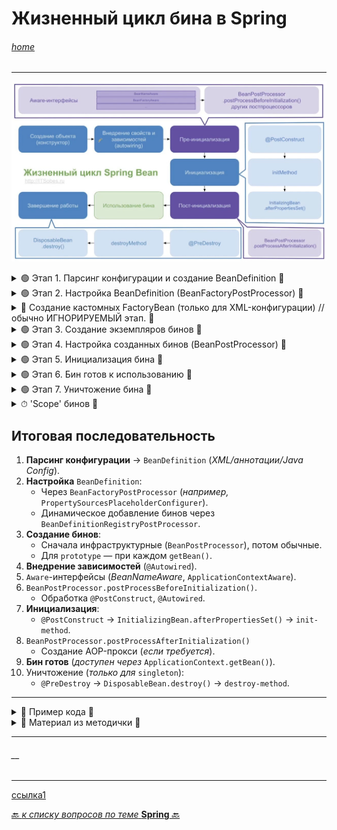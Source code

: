 # Жизненный цикл бина в Spring 

###### [_home_](https://habr.com/ru/articles/893614/)

---

![Жизненный цикл бина](/ITM/ITM06_Spring/imgs/2025-04-17_23-25-36.png)

<details>
        <summary>🟢 Этап 1. Парсинг конфигурации и создание BeanDefinition 🔽</summary>

---
Перед созданием бинов Spring загружает их метаданные в виде `BeanDefinition`.  

### Способы конфигурации:
* **XML**: `ClassPathXmlApplicationContext("context.xml")`


* **Аннотации**:
  * **Сканирование пакетов**: `AnnotationConfigApplicationContext("package.name")`
  
  * '**JavaConfig**': Указание `@Configuration`-**классов** (_или массива классов_): 
`@Configuration`, `@Bean`, `@Component`, `AnnotationConfigApplicationContext(JavaConfig.class)`
  
  * **Groovy конфигурация**: `GenericGroovyApplicationContext("context.groovy")`


### Как это работает:
* Для аннотаций Spring использует два `private final` поля 
(_мы их увидим, если заглянем внутрь `AnnotationConfigApplicationContext`_):
  * `ClassPathBeanDefinitionScanner` — сканирует пакеты на наличие `@Component` (_или её алиаса_).
    > Найденные классы _парсируются_ и для них создаются `BeanDefinition`.  
    Чтобы было запущено сканирование, в конфигурации должен быть указан пакет 
    для сканирования `@ComponentScan({"package.name"})`
  * `AnnotatedBeanDefinitionReader` — обрабатывает `@Configuration`-классы и `@Bean`-методы.
    > `AnnotatedBeanDefinitionReader` работает в несколько этапов: 
    > 1. **Первый этап** — это регистрация всех `@Configuration` для дальнейшего парсирования.  
     Если в конфигурации используются `Conditional`, то будут зарегистрированы 
     только те конфигурации, для которых `Condition` вернет `true`.  
    > `BeanDefinition` — это специальный интерфейс, через который можно получить доступ к метаданным будущего бина. 
     В зависимости от того, какая у вас конфигурация, будет использоваться  
     тот или иной механизм парсирования конфигурации.
    > >
    > 2. **Второй этап** — это регистрация `BeanDefinitionRegistryPostProcessor`, который при помощи 
     класса `ConfigurationClassPostProcessor` парсирует `JavaConfig` и создает `BeanDefinition`.
    > >

**`BeanDefinition`** — это набор метаданных будущего бина, макет, 
по которому нужно будет создавать бин в случае необходимости.  
То есть для каждого бина создается свой объект `BeanDefinition`, 
в котором хранится описание того, как создавать и управлять этим конкретным бином.  
Проще говоря, **сколько бинов** в программе - **столько и объектов** `BeanDefinition`, их описывающих. 
> **Сюда входит**: 
> * из какого **класса** бин надо создать, **scope**, 
> * установлена ли **ленивая** инициализация, 
> * нужно ли перед данным бином инициализировать **другой**, `init` и `destroy` методы, 
> * зависимости.  
> 
> Все полученные `BeanDefinition`’ы складываются в `ConcurrentHashMap`, в которой  
> **ключём** является `имя` бина, а **объект** - сам `BeanDefinition`. 
> 
> При старте приложения, в `IoC` контейнер попадут бины, которые имеют **`scope Singleton`** 
> (_устанавливается по-умолчанию_), остальные же создаются **тогда, когда они нужны**.

* **Результат**: `ConcurrentHashMap<String, BeanDefinition>`, 
где **ключ** — _имя_ бина, **значение** — его _метаданные_.

> Контейнер анализирует классы, находит бины и создает `BeanDefinition`.

### Что хранится в `BeanDefinition`:
* **Класс** бина, 
* **scope** (`singleton`, `prototype` _и др._), 
* **Флаги**: (ленивая инициализация `lazy-init`, режим автопривязки `autowire-mode` и т.д.)
* **зависимости**, 
* `init`/`destroy`-методы.

---
</details>


<details>
        <summary>🟢 Этап 2. Настройка BeanDefinition (BeanFactoryPostProcessor) 🔽</summary>

---
Есть возможность повлиять на бины **до** их создания, иначе говоря мы имеем доступ к _метаданным класса_.  

⚠️ Для этого существует специальный интерфейс **BeanFactoryPostProcessor**, реализовав который, 
мы получаем доступ к созданным `BeanDefinition` и можем их **изменять**.

В нем единственный метод -  
`postProcessBeanFactory` принимает параметром `ConfigurableListableBeanFactory`.  
Данная фабрика содержит много полезных методов, в том числе `getBeanDefinitionNames`, 
через который мы можем получить все `BeanDefinitionNames`, а уже потом по конкретному имени 
получить `BeanDefinition` для дальнейшей обработки метаданных.

> Разберем одну из родных реализаций интерфейса `BeanFactoryPostProcessor`.  
> 
> Обычно, настройки подключения к базе данных выносятся в отдельный `property` файл, потом при помощи 
`PropertySourcesPlaceholderConfigurer` они загружаются и делается `inject` этих значений в нужное поле. 
> 
> Так как `inject` делается **по ключу**, то до создания экземпляра бина 
нужно заменить этот ключ на само значение из `property` файла.  
Эта замена происходит в классе, который реализует интерфейс `BeanFactoryPostProcessor`.  
Название этого класса — `PropertySourcesPlaceholderConfigurer`.  
Он должен быть объявлен как `static`.
> 

### Пример 1 - `PropertySourcesPlaceholderConfigurer`:

```java
@Bean
public static PropertySourcesPlaceholderConfigurer configurer() {
    return new PropertySourcesPlaceholderConfigurer();
}
```

### Пример 2 - `BeanFactoryPostProcessor`:

```java
@Component
public class CustomBeanFactoryPostProcessor implements BeanFactoryPostProcessor {
    @Override
    public void postProcessBeanFactory(ConfigurableListableBeanFactory beanFactory) {
        BeanDefinition bd = beanFactory.getBeanDefinition("myBean");
        bd.setScope("prototype"); // Меняем scope на лету
    }
}
```

### Стандартные реализации:
* `PropertySourcesPlaceholderConfigurer` — подставляет значения из `.properties`-файлов в `@Value`.

---
</details>



<details>
        <summary>🛑 Создание кастомных FactoryBean (только для XML-конфигурации) // обычно ИГНОРИРУЕМЫЙ этап. 🔽</summary>

---
`FactoryBean` — это `generic` интерфейс, которому можно делегировать процесс **создания** бинов типа.  
В те времена, когда конфигурация была исключительно в _xml_, разработчикам был необходим механизм, 
с помощью которого они бы могли управлять процессом **создания** бинов.  
Именно для этого и был сделан этот интерфейс.

### Пример:

Создадим фабрику которая будет отвечать за создание всех бинов типа — _Color_.

```java
public class ColorFactory implements FactoryBean<Color> {
    @Override
    public Color getObject() throws Exception {
        Random random = new Random();
        Color color = new Color(random.nextInt(255), random.nextInt(255), random.nextInt(255));
        return color;
    }

    @Override 
    public Class<?> getObjectType() {
        return Color.class;
    }

    @Override
    public boolean isSingleton() {
        return false;
    }
}
``` 

Теперь создание бина типа `Color.class` будет делегироваться `ColorFactory`, 
у которого при каждом создании нового бина будет вызываться метод `getObject`.
Для тех кто пользуется `JavaConfig`, этот интерфейс будет **абсолютно бесполезен**.

---
</details>


<details>
        <summary>🟢 Этап 3. Создание экземпляров бинов 🔽</summary>

---
Spring создаёт бины на основе `BeanDefinition` в **несколько** этапов:

### 3.1. Создание инфраструктурных бинов
Сначала создаются все **`BeanPostProcessor`** (_например, для обработки `@Autowired`_).
> т.е. Сначала `BeanFactory` из коллекции `Map` с объектами `BeanDefinition` достаёт те из них, 
> из которых создаёт все `BeanPostProcessor`-ы (_Инфраструктурные бины_), необходимые **для настройки обычных бинов**. 
> 
> Создаются **экземпляры** этих бинов через `BeanFactory` на основе ранее созданных `BeanDefinition`.
> 
> > * Количество `BeanPostProcessor`-ов в _Spring_ варьируется **от 2–3** в **минимальной** конфигурации 
> > **до 20+** в сложных _Spring Boot_-приложениях (_с Security, Actuator, кастомизацией_).  
> > * Основные процессоры связаны с аннотациями (`@Autowired`, `@Resource`), AOP, JPA, MVC и автоконфигурацией.  
> > * Точное число зависит от модулей, автоконфигурации и пользовательских процессоров.
> > * Чтобы узнать количество, используйте `getBeanNamesForType(BeanPostProcessor.class)` или дебаг-логи.
> > 

### 3.2. Создание обычных бинов

![Создание обычных бинов](/ITM/ITM06_Spring/imgs/2025-04-17_23-23-14.png)

> Созданием **экземпляров бинов** занимается `BeanFactory` на основе ранее созданных `BeanDefinition`, т.е.  
> **из `Map<BeanName, BeanDefinition>` получаем `Map<BeanName, Bean>`**.  
> Создание бинов может делегироваться кастомным `FactoryBean`. _О их создании читай выше_.

* Для `singleton`: Бины создаются при **старте контекста**.


* Для `prototype`: При **каждом вызове** `getBean()`.


* Через `FactoryBean` (для _XML_), см. пример ниже:

```java
public class ColorFactory implements FactoryBean<Color> {
    @Override
    public Color getObject() {
        return new Color(random.nextInt(255), random.nextInt(255), random.nextInt(255));
    }
}
```

---
</details>



<details>
        <summary>🟢 Этап 4. Настройка созданных бинов (BeanPostProcessor) 🔽</summary>

---
После создания бина Spring применяет до-настройку/ пост-обработку:

### 4.1. `Aware`-интерфейсы _(устаревший подход)_
Если бин реализует `Aware`-интерфейсы, Spring передаёт ему контекстные объекты:

* `BeanNameAware` — имя бина.


* `ApplicationContextAware` — доступ к контексту.

> `Aware-интерфейсы` - Специальные интерфейсы, которые позволяют бину получить доступ к важным компонентам Spring.  
> Используются для интеграции бинов с инфраструктурой Spring (_контейнером, окружением и т.д._)
> > **Примеры:**
> > * **ApplicationContextAware**: предоставляет доступ к `ApplicationContext`.
> > * **BeanNameAware**: позволяет бину узнать своё имя в контейнере.
> > * **EnvironmentAware**: даёт доступ к конфигурации окружения (`Environment`).
> > * **ResourceLoaderAware**: предоставляет доступ к загрузчику ресурсов.
> 
> > **Как работают:** 
> > * Бин реализует интерфейс (_например, `ApplicationContextAware`_).
> > * Spring видит, что бин реализует `Aware-интерфейс`.
> > * **До инициализации (`@PostConstruct`)** Spring автоматически вызывает соответствующий **set**-метод.
> > * Бин получает нужный объект и может его использовать
> > 
> **Важно!**
> * **Альтернатива** — инъекция через `@Autowired` (_предпочтительнее в современном коде_).
> * **Исключение** — `BeanNameAware`, так как имя бина нельзя внедрить через `@Autowired`.
> 
> **Лучше использовать `@Autowired`:**
> ```java
> @Component
> public class MyService {
>     @Autowired 
>     private ApplicationContext context; // Вместо ApplicationContextAware
> }
> ```
> 

### 4.2. `BeanPostProcessor`
* `postProcessBeforeInitialization()`: Вызывается **до** инициализации.

  * Обрабатывает `@PostConstruct`, `@Autowired`.

* `postProcessAfterInitialization()`: Вызывается **после** инициализации.

  * Создаёт **AOP**-прокси (_для_ `@Transactional`, `@Cacheable`).

> Интерфейс `BeanPostProcessor` позволяет вклиниться в процесс настройки 
> наших бинов до того, как они попадут в контейнер.  
> `ApplicationContext` автоматически обнаруживает **любые** бины с реализацией `BeanPostProcessor` 
> и помечает их как “`post-processors`” для того, чтобы создать их определенным способом.  
> Например, в _Spring_ есть реализации `BeanPostProcessor`-ов, 
> которые обрабатывают аннотации `@Autowired`, `@Inject`, `@Value` и `@Resource`. 
> Всего в _Spring Framework_ существует **11** стандартных `BeanPostProcessor`, 
> которые выполняют различные задачи при создании и настройке бинов. 
> > Как проверить список **всех** `BeanPostProcessor`?
> > ```java
> > @Autowired
> > private List<BeanPostProcessor> postProcessors;
> >
> > @PostConstruct
> > public void printPostProcessors() {
> >     postProcessors.forEach(pp -> System.out.println(pp.getClass().getName()));
> > }
> > ```
> Интерфейс несет в себе два метода: 
> 1. `default Object postProcessBeforeInitialization(Object bean, String beanName) throws BeansException` и 
> 2. `default Object postProcessAfterInitialization(Object bean, String beanName) throws BeansException`.  
> 
> У обоих методов параметры **абсолютно одинаковые**. 
> Разница только в **порядке их вызова**.  
> Первый вызывается **до** `init`-метода, второй - **после**.  
> 
> Как правило, `BeanPostProcessor`-ы, которые заполняют бины через маркерные интерфейсы или тому подобное, 
> реализовывают метод `postProcessBeforeInitialization (Object bean, String beanName)`,  
> тогда как `BeanPostProcessor`-ы, которые **оборачивают бины в прокси**, 
> обычно реализуют `postProcessAfterInitialization (Object bean, String beanName)`.

> **Хронология событий**:
> 
> 1. Сначала сработает метод `postProcessBeforeInitialization()` всех имеющихся `BeanPostProcessor`-ов.
> 2. Затем, при наличии, будет вызван метод, аннотированный `@PostConstruct`.
> 3. Если бин имплементирует `InitializingBean`, 
> то _Spring_ вызовет метод `afterPropertiesSet()` - **не рекомендуется** к использованию как устаревший.
> 4. При наличии, будет вызван метод, указанный в параметре `initMethod` аннотации `@Bean`.
> 5. В конце бины пройдут через `postProcessAfterInitialization (Object bean, String beanName)`. 
> **Именно на данном этапе создаются прокси стандартными `BeanPostProcessor`-ами**. 
> Затем отработают наши кастомные `BeanPostProcessor`-ы и применят нашу логику к прокси-объектам. 
> После чего все бины окажутся в контейнере, который будет обязательно обновлен методом **`refresh()`**.
> 6. Но даже после этого **мы можем донастроить** наши бины `ApplicationListener`-ами.
> 7. Теперь всё.

---
</details>



<details>
        <summary>🟢 Этап 5. Инициализация бина 🔽</summary>

---
### Порядок вызовов:

1. `@PostConstruct` (_JSR-250, рекомендуется_).


2. `InitializingBean.afterPropertiesSet()` (_устаревший способ_).


3. **Пользовательский** `init-method` (_указанный в `@Bean(initMethod = "...")` или XML_).

### Пример:
```java
@Component
public class MyBean {
    @PostConstruct
    public void init() {
        System.out.println("5.1. @PostConstruct");
    }
}
```

> **Аннотация `PostConstruct`**
> _Spring_ вызывает методы, аннотированные `@PostConstruct`, **только 1 раз**, 
> сразу **после инициализации** свойств компонента. За данную аннотацию отвечает один из `BeanPostProcessorов`.
> 
> Метод, аннотированный `@PostConstruct`, может иметь **любой уровень доступа**, 
> может иметь **любой тип возвращаемого значения** (_хотя тип возвращаемого значения игнорируется Spring-ом_), 
> метод **не должен принимать аргументы**.  
> Он также может быть статическим, но преимуществ такого использования метода **нет**, 
> т.к. доступ у него будет только к статическим полям/методам бина, и в таком случае смысл 
> его использования для настройки бина пропадает.
> 
>Одним из примеров использования `@PostConstruct` является заполнение базы данных.  
> Например, во время разработки нам может потребоваться создать пользователей по умолчанию.
> 


> **Аннотация `PreDestroy`**
> Метод, аннотированный `@PreDestroy`, запускается **только один раз**, 
> непосредственно перед тем, как _Spring_ **удаляет** наш компонент из контекста приложения.
> 
> `@PreDestroy` **не работает для** `prototype`-бинов, т.к. _Spring_ не управляет их жизненным циклом.
> 
> Как и в случае с `@PostConstruct`, методы, аннотированные `@PreDestroy`, 
> могут иметь **любой уровень доступа**, но **не могут быть статическими**. 
> 
> Целью этого метода может быть - освобождение ресурсов или выполнение 
> любых других задач очистки до уничтожения бина, _например, закрытие соединения с базой данных_.

> Класс, имплементирующий `BeanPostProcessor`, **обязательно** должен быть бином, 
> поэтому мы его помечаем аннотацией `@Component`.
> 
> `SCOPE_SINGLETON` — инициализация произойдет один раз на этапе поднятия контекста.  
> `SCOPE_PROTOTYPE` — инициализация будет выполняться каждый раз по запросу. 
> 
> Причем во втором случае ваш бин будет проходить через **все** `BeanPostProcessor`-ы, 
> что может значительно ударить по производительности.
> 

---
</details>



<details>
        <summary>🟢 Этап 6. Бин готов к использованию 🔽</summary>

---
После всех этапов бин попадает в контекст и **доступен** через:

```java
ApplicationContext.getBean("myBean");
```

---
</details>



<details>
        <summary>🟢 Этап 7. Уничтожение бина 🔽</summary>

---
При **закрытии контекста** (`context.close()`) вызываются:

1. `@PreDestroy` (_JSR-250_).


2. `DisposableBean.destroy()` (_устаревший способ_).


3. Пользовательский `destroy-method` (_аналогично `init-method`_).

### Пример:

```java
@Component
public class MyBean {
    @PreDestroy
    public void cleanup() {
        System.out.println("7.1. @PreDestroy");
    }
}
```

---
</details>



<details>
        <summary>⏱ 'Scope' бинов 🔽</summary>

---
| Scope            | 	Описание                                                          |
|:-----------------|:-------------------------------------------------------------------|
| `singleton`      | 	Один бин на весь контекст (_по умолчанию_).                       |
| `prototype`      | 	Новый экземпляр при каждом `getBean()`.                           |
| `request`        | 	Новый бин для каждого HTTP-запроса (_только для веб-приложений_). |
| `session`        | 	Бин живёт пока активна HTTP-сессия.                               |
| `global-session` | 	Аналог `session` для портлетов.                                   |

---
</details>

## Итоговая последовательность

1. **Парсинг конфигурации** → `BeanDefinition` (_XML/аннотации/Java Config_).
2. **Настройка** `BeanDefinition`:
   * Через `BeanFactoryPostProcessor` (_например,_ `PropertySourcesPlaceholderConfigurer`).
   * Динамическое добавление бинов через `BeanDefinitionRegistryPostProcessor`.
3. **Создание бинов**:
   * Сначала инфраструктурные (`BeanPostProcessor`), потом обычные.
   * Для `prototype` — при каждом `getBean()`.
4. **Внедрение зависимостей** (`@Autowired`).
5. `Aware`-интерфейсы (_BeanNameAware_, `ApplicationContextAware`).
6. `BeanPostProcessor.postProcessBeforeInitialization()`.
   * Обработка `@PostConstruct`, `@Autowired`.
7. **Инициализация**:
   * `@PostConstruct` → `InitializingBean.afterPropertiesSet()` → `init-method`.
8. `BeanPostProcessor.postProcessAfterInitialization()`
   * Создание AOP-прокси (_если требуется_).
9. **Бин готов**  (_доступен через_ `ApplicationContext.getBean()`).
10. Уничтожение (_только для_ `singleton`):
    * `@PreDestroy` → `DisposableBean.destroy()` → `destroy-method`.

---

<details>
        <summary>📌 Пример кода 🔽</summary>

---
### 📌 Полный пример жизненного цикла бина в Spring с комментариями и выводом

```java
import org.springframework.beans.BeansException;
import org.springframework.beans.factory.*;
import org.springframework.context.ApplicationContext;
import org.springframework.context.ApplicationContextAware;
import org.springframework.context.annotation.AnnotationConfigApplicationContext;
import org.springframework.context.annotation.Bean;
import org.springframework.context.annotation.Configuration;
import org.springframework.core.annotation.Order;
import org.springframework.stereotype.Component;

import javax.annotation.PostConstruct;
import javax.annotation.PreDestroy;

/**
 * Демонстрация полного жизненного цикла бина в Spring.
 * Включает все ключевые этапы: от создания до уничтожения.
 */
@Configuration
public class FullLifecycleDemo {

    public static void main(String[] args) {
        // Создаем контекст (этап парсинга конфигурации)
        AnnotationConfigApplicationContext context = new AnnotationConfigApplicationContext();
        context.register(FullLifecycleDemo.class);

        // Регистрируем кастомный BeanPostProcessor
        context.registerBean("customProcessor", CustomBeanPostProcessor.class);

        // Обновляем контекст (запускает создание бинов)
        context.refresh();

        // Получаем бин (этап использования)
        DemoBean bean = context.getBean(DemoBean.class);
        System.out.println("Бин готов к использованию: " + bean);

        // Закрываем контекст (этап уничтожения)
        context.close();
    }

    @Bean
    public DemoBean demoBean() {
        return new DemoBean();
    }

    @Bean
    public DependencyBean dependency() {
        return new DependencyBean();
    }
}

/**
 * Основной бин, реализующий ключевые интерфейсы жизненного цикла.
 */
@Component
class DemoBean implements BeanNameAware, BeanFactoryAware,
        ApplicationContextAware, InitializingBean, DisposableBean {

    private String name;

    public DemoBean() {
        System.out.println("1. Вызов конструктора (Instantiation)");
    }

    @Autowired
    public void setDependency(DependencyBean dependency) {
        System.out.println("2. Внедрение зависимости (Dependency Injection)");
    }

    @Override
    public void setBeanName(String name) {
        this.name = name;
        System.out.println("3. BeanNameAware: имя бина - " + name);
    }

    @Override
    public void setBeanFactory(BeanFactory beanFactory) throws BeansException {
        System.out.println("3. BeanFactoryAware: фабрика бинов установлена");
    }

    @Override
    public void setApplicationContext(ApplicationContext applicationContext) throws BeansException {
        System.out.println("3. ApplicationContextAware: контекст установлен");
    }

    @PostConstruct
    public void postConstruct() {
        System.out.println("5. @PostConstruct метод вызван");
    }

    @Override
    public void afterPropertiesSet() {
        System.out.println("5. InitializingBean.afterPropertiesSet() вызван");
    }

    public void customInit() {
        System.out.println("5. Пользовательский init-method");
    }

    @PreDestroy
    public void preDestroy() {
        System.out.println("7. @PreDestroy метод вызван");
    }

    @Override
    public void destroy() {
        System.out.println("7. DisposableBean.destroy() вызван");
    }

    public void customDestroy() {
        System.out.println("7. Пользовательский destroy-method");
    }
}

/**
 * Зависимый бин для демонстрации DI
 */
@Component
class DependencyBean {
    public DependencyBean() {
        System.out.println("1. Создание DependencyBean");
    }
}

/**
 * Кастомный BeanPostProcessor с логированием
 */
@Component
@Order(Ordered.HIGHEST_PRECEDENCE)
class CustomBeanPostProcessor implements BeanPostProcessor {

    @Override
    public Object postProcessBeforeInitialization(Object bean, String beanName) {
        if (bean instanceof DemoBean) {
            System.out.println("4. BeanPostProcessor.postProcessBeforeInitialization() для " + beanName);
        }
        return bean;
    }

    @Override
    public Object postProcessAfterInitialization(Object bean, String beanName) {
        if (bean instanceof DemoBean) {
            System.out.println("6. BeanPostProcessor.postProcessAfterInitialization() для " + beanName);
        }
        return bean;
    }
}
``` 

### 📌 Вывод в консоль

```textmate
1. Создание DependencyBean
1. Вызов конструктора (Instantiation)
2. Внедрение зависимости (Dependency Injection)
3. BeanNameAware: имя бина - demoBean
3. BeanFactoryAware: фабрика бинов установлена
3. ApplicationContextAware: контекст установлен
4. BeanPostProcessor.postProcessBeforeInitialization() для demoBean
5. @PostConstruct метод вызван
5. InitializingBean.afterPropertiesSet() вызван
5. Пользовательский init-method
6. BeanPostProcessor.postProcessAfterInitialization() для demoBean
Бин готов к использованию: DemoBean@12345
7. @PreDestroy метод вызван
7. DisposableBean.destroy() вызван
7. Пользовательский destroy-method
```


---
</details>







<details>
        <summary>📝 Материал из методички 🔽</summary>


</details>

---
###### __

---

[ссылка1](https://habr.com/ru/articles/893614/)

[🔙 _к списку вопросов по теме_ **Spring** 🔙](/ITM/ITM06_Spring/Spring.md)
